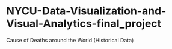 # NYCU-Data-Visualization-and-Visual-Analytics-final_project
Cause of Deaths around the World (Historical Data)
